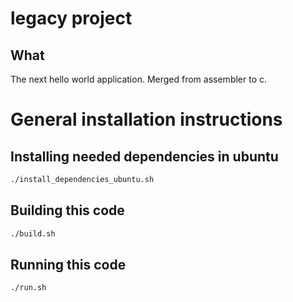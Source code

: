 # legacy project

## What

The next hello world application. Merged from assembler to c.

# General installation instructions

## Installing needed dependencies in ubuntu

```bash
./install_dependencies_ubuntu.sh
```

## Building this code


```bash
./build.sh
```

## Running this code

```bash
./run.sh
```

